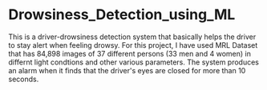 # Drowsiness_Detection_using_ML

This is a driver-drowsiness detection system that basically helps the driver to stay alert when feeling drowsy. For this project, I have used MRL Dataset that has 84,898 images of 37 different persons (33 men and 4 women) in differnt light condtions and other various parameters. The system produces an alarm when it finds that the driver's eyes are closed for more than 10 seconds. 
